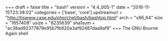 +++
draft = false
title = "bash"
version = "4.4_005-1"
date = "2016-11-15T23:38:02"
categories = ['base', 'core']
upstreamurl = "http://tiswww.case.edu/php/chet/bash/bashtop.html"
arch = "x86_64"
size = "1657408"
usize = "8235639"
sha1sum = "ac38ad92377879e95b7fb620a3af92487daa9af9"
+++
The GNU Bourne Again shell